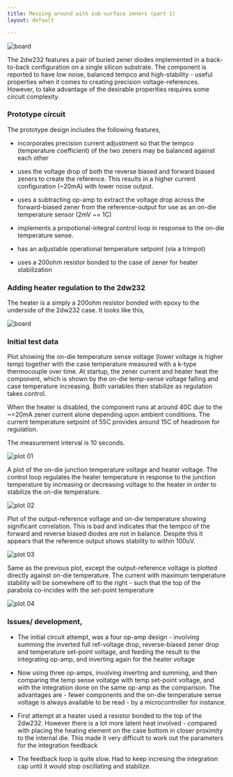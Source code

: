 ```yaml
---
title: Messing around with sub-surface zeners (part 1)
layout: default

---
```



![board](/public/images/dw232/DSC02609.JPG)

The 2dw232 features a pair of buried zener diodes implemented in a back-to-back configuration on a single silicon substrate. The component is reported to have low noise, balanced tempco and high-stability - useful properties when it comes to creating precision voltage-references. However, to take advantage of the desirable properities requires some circuit complexity.

### Prototype circuit

The prototype design includes the following features,

  - incorporates precision current adjustment so that the tempco (temperature coefficient) of the two zeners may be balanced against each other 

  - uses the voltage drop of both the reverse biased and forward biased zeners to create the reference. This 
    results in a higher current configuration (~20mA) with lower noise output.

  - uses a subtracting op-amp to extract the voltage drop across the forward-biased zener from the reference-output for use as an on-die temperature sensor (2mV ~= 1C)

  - implements a propotional-integral control loop in response to the on-die temperature sense. 

  - has an adjustable operational temperature setpoint (via a trimpot)

  - uses a 200ohm resistor bonded to the case of zener for heater stabilization


### Adding heater regulation to the 2dw232 

The heater is a simply a 200ohm resistor bonded with epoxy to the underside of the 2dw232 case. It looks like this,

![board](/public/images/dw232/DSC02594.JPG)

### Initial test data

Plot showing the on-die temperature sense voltage (lower voltage is higher temp) together with the case temperature measured with a k-type thermocouple over time. At startup, the zener current and heater heat the component, which is shown by the on-die temp-sense voltage falling and case temperature increasing. Both variables then stabilize as regulation takes control. 

When the heater is disabled, the component runs at around 40C due to the ~=20mA zener current alone depending upon ambient conditions. The current temperature setpoint of 55C provides around 15C of headroom for regulation.

The measurement interval is 10 seconds. 

![plot 01](/public/images/dw232/run-02/plot-01.png)

A plot of the on-die junction temperature voltage and heater voltage. The control loop regulates the heater temperature in response to the junction temperature by increasing or decreasing voltage to the heater in order to stabilize the on-die temperature.

![plot 02](/public/images/dw232/run-02/plot-02.png)

Plot of the output-reference voltage and on-die temperature showing significant correlation. This is bad and indicates that the tempco of the forward and reverse biased diodes are not in balance. Despite this it appears that the reference output shows stability to within 100uV.

![plot 03](/public/images/dw232/run-02/plot-03.png)

Same as the previous plot, except the output-reference voltage is plotted directly against on-die temperature. The current with maximum temperature stability will be somewhere off to the right - such that the top of the parabola co-incides with the set-point temperature

![plot 04](/public/images/dw232/run-02/plot-04.png)


### Issues/ development,

  - The initial circuit attempt, was a four op-amp design - involving summing the inverted full ref-voltage drop, reverse-biased zener drop and temperature set-point voltage, and feeding the result to the integrating op-amp, and inverting again for the heater voltage 

  - Now using three op-amps, involving inverting and summing, and then comparing the temp sense voltatge with temp set-point voltage, and with the integration done on the same op-amp as the comparison. The advantages are - fewer components and the on-die temperature sense voltage is always available to be read - by a microcontroller for instance.

  - First attempt at a heater used a resistor bonded to the top of the 2dw232. However there is a lot more latent heat involved - compared with placing the heating element on the case bottom in closer proximity to the internal die. This made it very difficult to work out the parameters for the integration feedback  

  - The feedback loop is quite slow. Had to keep incresing the integration cap until it would stop oscillating and stabilize. 


